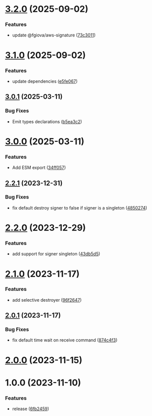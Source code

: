 # [3.2.0](https://github.com/fgiova/mini-sqs-client/compare/3.1.0...3.2.0) (2025-09-02)


### Features

* update @fgiova/aws-signature ([73c3011](https://github.com/fgiova/mini-sqs-client/commit/73c30111475ad9efa43aca10bc53cf5eb480e2a9))

# [3.1.0](https://github.com/fgiova/mini-sqs-client/compare/3.0.1...3.1.0) (2025-09-02)


### Features

* update dependencies ([e5fe067](https://github.com/fgiova/mini-sqs-client/commit/e5fe0679ec9eaf6dd3b2d938fd8fa2b5e5941b5f))

## [3.0.1](https://github.com/fgiova/mini-sqs-client/compare/3.0.0...3.0.1) (2025-03-11)


### Bug Fixes

* Emit types declarations ([b5ea3c2](https://github.com/fgiova/mini-sqs-client/commit/b5ea3c2e561fe0a652a9f1c4103f090e6ebbae66))

# [3.0.0](https://github.com/fgiova/mini-sqs-client/compare/2.2.1...3.0.0) (2025-03-11)


### Features

* Add ESM export ([34ff057](https://github.com/fgiova/mini-sqs-client/commit/34ff05794ecbc909e5071f84be7b4c859501caba))

## [2.2.1](https://github.com/fgiova/mini-sqs-client/compare/2.2.0...2.2.1) (2023-12-31)


### Bug Fixes

* fix default destroy signer to false if signer is a singleton ([4850274](https://github.com/fgiova/mini-sqs-client/commit/4850274bf57a2c8f59e10354642253b540214e4c))

# [2.2.0](https://github.com/fgiova/mini-sqs-client/compare/2.1.0...2.2.0) (2023-12-29)


### Features

* add support for signer singleton ([43db5d5](https://github.com/fgiova/mini-sqs-client/commit/43db5d5669a7e2f87f9633799740cee1f389d7cd))

# [2.1.0](https://github.com/fgiova/mini-sqs-client/compare/2.0.1...2.1.0) (2023-11-17)


### Features

* add selective destroyer ([96f2647](https://github.com/fgiova/mini-sqs-client/commit/96f264734267646d37df08efb076439539a8f3c9))

## [2.0.1](https://github.com/fgiova/mini-sqs-client/compare/2.0.0...2.0.1) (2023-11-17)


### Bug Fixes

* fix default time wait on receive command ([874c4f3](https://github.com/fgiova/mini-sqs-client/commit/874c4f3d6aea09a190b926081db7ab1e3a67cd73))

# [2.0.0](https://github.com/fgiova/mini-sqs-client/compare/1.0.0...2.0.0) (2023-11-15)

# 1.0.0 (2023-11-10)


### Features

* release ([6fb2459](https://github.com/fgiova/mini-sqs-client/commit/6fb245922df772f4fbc0e1d818190f4f8dc6eabc))
